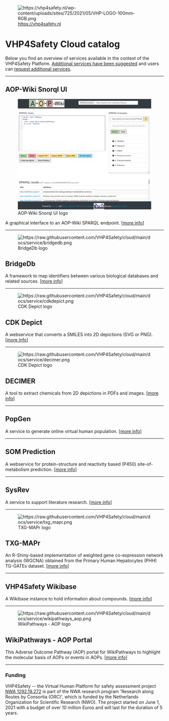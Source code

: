 <figure>
<img
src="https://vhp4safety.nl/wp-content/uploads/sites/725/2021/05/VHP-LOGO-100mm-RGB.png"
alt="https://vhp4safety.nl/wp-content/uploads/sites/725/2021/05/VHP-LOGO-100mm-RGB.png" />
<figcaption><a
href="https://vhp4safety.nl">https://vhp4safety.nl</a></figcaption>
</figure>

# VHP4Safety Cloud catalog

Below you find an overview of services available in the context of the
VHP4Safety Platform. [Additional services have been
suggested](https://github.com/VHP4Safety/cloud/labels/service) and users
can [request additional
services](https://github.com/VHP4Safety/cloud/issues/new/choose).

------------------------------------------------------------------------

## AOP-Wiki Snorql UI

<figure>
<img
src="https://raw.githubusercontent.com/VHP4Safety/cloud/main/docs/service/aopwiki.png"
alt="https://raw.githubusercontent.com/VHP4Safety/cloud/main/docs/service/aopwiki.png" />
<figcaption>AOP-Wiki Snorql UI logo</figcaption>
</figure>

A graphical interface to an AOP-Wiki SPARQL endpoint. \[[more
info](aopwiki.md)\]

------------------------------------------------------------------------

<figure>
<img
src="https://raw.githubusercontent.com/VHP4Safety/cloud/main/docs/service/bridgedb.png"
alt="https://raw.githubusercontent.com/VHP4Safety/cloud/main/docs/service/bridgedb.png" />
<figcaption>BridgeDb logo</figcaption>
</figure>

## BridgeDb

A framework to map identifiers between various biological databases and
related sources. \[[more info](bridgedb.md)\]

------------------------------------------------------------------------

<figure>
<img
src="https://raw.githubusercontent.com/VHP4Safety/cloud/main/docs/service/cdkdepict.png"
alt="https://raw.githubusercontent.com/VHP4Safety/cloud/main/docs/service/cdkdepict.png" />
<figcaption>CDK Depict logo</figcaption>
</figure>

## CDK Depict

A webservice that converts a SMILES into 2D depictions (SVG or PNG).
\[[more info](cdkdepict.md)\]

------------------------------------------------------------------------

<figure>
<img
src="https://raw.githubusercontent.com/VHP4Safety/cloud/main/docs/service/decimer.png"
alt="https://raw.githubusercontent.com/VHP4Safety/cloud/main/docs/service/decimer.png" />
<figcaption>CDK Depict logo</figcaption>
</figure>

## DECIMER

A tool to extract chemicals from 2D depictions in PDFs and images.
\[[more info](decimer.md)\]

------------------------------------------------------------------------

## PopGen

A service to generate online virtual human population. \[[more
info](popgen.md)\]

------------------------------------------------------------------------

## SOM Prediction

A webservice for protein-structure and reactivity based (P450)
site-of-metabolism prediction. \[[more info](sombie.md)\]

------------------------------------------------------------------------

## SysRev

A service to support literature research. \[[more
info](sysrev.md)\]

------------------------------------------------------------------------

<figure>
<img
src="https://raw.githubusercontent.com/VHP4Safety/cloud/main/docs/service/txg_mapr.png"
alt="https://raw.githubusercontent.com/VHP4Safety/cloud/main/docs/service/txg_mapr.png" />
<figcaption>TXG-MAPr logo</figcaption>
</figure>

## TXG-MAPr

An R-Shiny-based implementation of weighted gene co-expression network
analysis (WGCNA) obtained from the Primary Human Hepatocytes (PHH)
TG-GATEs dataset. \[[more info](txg_mapr.md)\]

------------------------------------------------------------------------

## VHP4Safety Wikibase

A Wikibase instance to hold information about compounds. \[[more
info](wikibase.md)\]

------------------------------------------------------------------------

<figure>
<img
src="https://raw.githubusercontent.com/VHP4Safety/cloud/main/docs/service/wikipathways_aop.png"
alt="https://raw.githubusercontent.com/VHP4Safety/cloud/main/docs/service/wikipathways_aop.png" />
<figcaption>WikiPathways - AOP logo</figcaption>
</figure>

## WikiPathways - AOP Portal

This Adverse Outcome Pathway (AOP) portal for WikiPathways to highlight
the molecular basis of AOPs or events in AOPs. \[[more
info](wikipathways_aop.md)\]

------------------------------------------------------------------------

### Funding

VHP4Safety -- the Virtual Human Platform for safety assessment project
[NWA 1292.19.272](https://www.nwo.nl/projecten/nwa129219272) is part of
the NWA research program 'Research along Routes by Consortia (ORC)',
which is funded by the Netherlands Organization for Scientific Research
(NWO). The project started on June 1, 2021 with a budget of over 10
million Euros and will last for the duration of 5 years.
